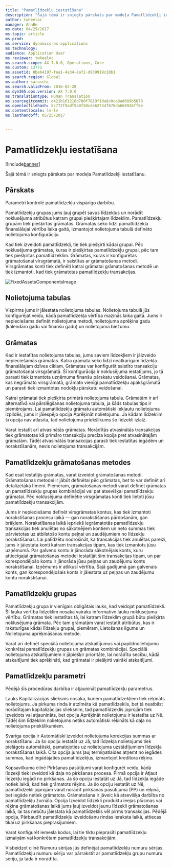 ```yaml
---
title: "Pamatlīdzekļu iestatīšana"
description: "Šajā tēmā ir sniegts pārskats par modeļa Pamatlīdzekļi iestatīšanu."
author: twheeloc
manager: AnnBe
ms.date: 04/25/2017
ms.topic: article
ms.prod: 
ms.service: dynamics-ax-applications
ms.technology: 
audience: Application User
ms.reviewer: twheeloc
ms.search.scope: AX 7.0.0, Operations, Core
ms.custom: 13771
ms.assetid: 8be64197-fea1-4a34-8af2-d939919c28b1
ms.search.region: Global
ms.author: saraschi
ms.search.validFrom: 2016-02-28
ms.dyn365.ops.version: AX 7.0.0
ms.translationtype: Human Translation
ms.sourcegitcommit: d421b161216d700f7819f1da8c0ca8ad089b5670
ms.openlocfilehash: 8c772f9adf9a0f50cde62744f676da669936ff8e
ms.contentlocale: lv-lv
ms.lasthandoff: 05/25/2017


---
```


# <a name="set-up-fixed-assets"></a>Pamatlīdzekļu iestatīšana

[!include[banner](../includes/banner.md)]


Šajā tēmā ir sniegts pārskats par modeļa Pamatlīdzekļi iestatīšanu.

<a name="overview"></a>Pārskats
--------
Parametri kontrolē pamatlīdzekļu vispārīgo darbību.

Pamatlīdzekļu grupas jums ļauj grupēt savus līdzekļus un norādīt noklusējuma atribūtus katram grupai piešķirtajam līdzeklim. Pamatlīdzekļu grupām tiek piešķirtas grāmatas. Grāmatas seko līdzi pamatlīdzekļa finansiālajai vērtība laika gaitā, izmantojot nolietojuma tabulā definēto nolietojuma konfigurāciju.

Kad tiek izveidoti pamatlīdzekļi, tie tiek piešķirti kādai grupai. Pēc noklusējuma grāmatas, kuras ir piešķirtas pamatlīdzekļu grupai, pēc tam tiek piešķirtas pamatlīdzeklim. Grāmatas, kuras ir konfigurētas grāmatošanai virsgrāmatā, ir saistītas ar grāmatošanas metodi. Virsgrāmatas konti tiek definēti katrai grāmatai grāmatošanas metodē un tiek izmantoti, kad tiek grāmatotas pamatlīdzekļu transakcijas. 

![FixedAssetsComponentsImage](./media/FAComponents_Updated.png)

## <a name="depreciation-profiles"></a>Nolietojuma tabulas
Vispirms jums ir jāiestata nolietojuma tabulas. Nolietojuma tabulā jūs konfigurējat veidu, kādā pamatlīdzekļa vērtība mazinās laika gaitā. Jums ir nepieciešams definēt nolietojuma metodi, nolietojuma aprēķina gadu (kalendāro gadu vai finanšu gadu) un nolietojuma biežumu.

## <a name="books"></a>Grāmatas
Kad ir iestatītas nolietojuma tabulas, jums saviem līdzekļiem ir jāizveido nepieciešamās grāmatas. Katra grāmata seko līdzi neatkarīgam līdzekļa finansiālajam dzīves ciklam. Grāmatas var konfigurēt saistīto transakciju grāmatošanai virsgrāmatā. Šī konfigurācija ir noklusējuma iestatījums, jo tā parasti tiek izmantota uzņēmuma finanšu pārskatu veidošanai. Grāmatas, kas negrāmato virsgrāmatā, grāmato vienīgi pamatlīdzekļu apakšgrāmatā un parasti tiek izmantotas nodokļu pārskatu veidošanai.

Katrai grāmatai tiek piešķirta primārā nolietojuma tabula. Grāmatām ir arī alternatīvā vai pārslēgšanas nolietojuma tabula, ja šāds tabulas tips ir piemērojams. Lai pamatlīdzekļu grāmatu automātiski iekļautu nolietojuma izpildēs, jums ir jāiespējo opcija Aprēķināt nolietojumu. Ja kādam līdzeklim šī opcija nav atlasīta, tad nolietojuma priekšlikums šo līdzekli izlaiž.

Varat iestatīt arī atvasinātās grāmatas. Norādītās atvasinātās transakcijas tiek grāmatotas kā primāro transakciju precīza kopija pret atvasinātajām grāmatām. Tādēļ atvasinātās transakcijas parasti tiek iestatītas iegādēm un norakstīšanām, nevis nolietojuma transakcijām.

## <a name="fixed-asset-posting-profiles"></a>Pamatlīdzekļu grāmatošanas metodes
Kad esat iestatījis grāmatas, varat izveidot grāmatošanas metodi. Grāmatošanas metodei ir jābūt definētai pēc grāmatas, bet to var definēt arī detalizētākā līmenī. Piemēram, grāmatošanas metodi varat definēt grāmatas un pamatlīdzekļu grupas kombinācijai vai pat atsevišķai pamatlīdzekļu grāmatai. Pēc noklusējuma definētie virsgrāmatas konti tiek lietoti jūsu pamatlīdzekļu transakcijām.

Jums ir nepieciešams definēt virsgrāmatas kontus, kas tiek izmantoti norakstīšanas procesu laikā — gan norakstīšanas pārdošanām, gan brāķiem. Norakstīšanas laikā iepriekš iegrāmatotās pamatlīdzekļu transakcijas tiek anulētas no sākotnējiem kontiem un neto summas tiek pārvietotas uz atbilstošo kontu peļņai un zaudējumiem no līdzekļu norakstīšanas. Lai palīdzētu nodrošināt, ka transakcijas tiek anulētas pareizi, jums ir jāiestata konti katram transakcijas tipam, kas tiek izmantots jūsu uzņēmumā. Par galveno kontu ir jānorāda sākotnējais konts, kuru attiecīgajai grāmatošanas metodei iestatījāt šim transakcijas tipam, un par korespondējošo kontu ir jānorāda jūsu peļņas un zaudējumu konts norakstīšanai. Izņēmums ir atlikusī vērtība. Šajā gadījumā gan galvenais konts, gan korespondējošais konts ir jāiestata uz peļņas un zaudējumu kontu norakstīšanai.

## <a name="fixed-asset-groups"></a>Pamatlīdzekļu grupas
Pamatlīdzekļu grupa ir vienīgais obligātais lauks, kad veidojat pamatlīdzekli. Šī lauka vērtība līdzeklim nosaka vairāku informatīvo lauku noklusējuma vērtību. Grāmatas tiek iestatītas tā, lai katram līdzeklim grupā būtu piešķirta noklusējuma grāmata. Pēc tam grāmatām varat iestatīt atribūtus, kas ir raksturīgas kādai līdzekļu grupai, piemēram, Lietošanas ilgums un Nolietojuma aprēķināšanas metode.

Varat arī definēt speciālā nolietojuma atskaitījumus vai papildnolietojumu konkrētai pamatlīdzekļu grupas un grāmatas kombinācijai. Speciālā nolietojuma atskaitījumiem ir jāpiešķir prioritāte, lai norādītu secību, kādā atskaitījumi tiek aprēķināti, kad grāmatai ir piešķirti vairāki atskaitījumi.

## <a name="fixed-asset-parameters"></a>Pamatlīdzekļu parametri
Pēdējā šīs procedūras darbība ir atjaunināt pamatlīdzekļu parametrus.

Lauks Kapitalizācijas slieksnis nosaka, kuriem pamatlīdzekļiem tiek rēķināts nolietojums. Ja pirkuma rinda ir atzīmēta kā pamatlīdzeklis, bet tā neatbilst norādītajam kapitalizācijas slieksnim, tad pamatlīdzeklis joprojām tiek izveidots vai atjaunināts, bet opcija Aprēķināt nolietojumu ir iestatīta uz Nē. Tādēļ šim līdzeklim nolietojums netiks automātiski rēķināts kā daļa no nolietojuma priekšlikumiem.

Svarīga opcija ir Automātiski izveidot nolietojuma korekcijas summas ar norakstīšanu. Ja šo opciju iestatāt uz Jā, tad līdzekļa nolietojums tiek pielāgots automātiski, pamatojoties uz nolietojuma uzstādījumiem līdzekļa norakstīšanas laikā. Cita opcija jums ļauj termiņatlaides atņemt no iegādes summas, kad iegādājaties pamatlīdzekļus, izmantojot kreditora rēķinu.

Kopsavilkuma cilnē Pirkšanas pasūtījumi varat konfigurēt veidu, kādā līdzekļi tiek izveidoti kā daļa no pirkšanas procesa. Pirmā opcija ir Atļaut līdzekļu iegādi no pirkšanas. Ja šo opciju iestatāt uz Jā, tad līdzekļa iegāde notiek laikā, kad tiek grāmatots rēķins. Ja šo opciju iestatāt uz Nē, pamatlīdzekli joprojām varat norādīt pirkšanas pasūtījumā (PP) un rēķinā, bet iegāde netiek grāmatota. Grāmatošana ir jāveic kā atsevišķa darbība no pamatlīdzekļu žurnāla. Opcija Izveidot līdzekli produktu ieejas plūsmas vai rēķina grāmatošanas laikā jums ļauj izveidot jaunu līdzekli grāmatošanas laikā, lai tas nebūtu jāiestata kā pamatlīdzeklis vēl pirms transakcijas. Pēdējā opcija, Pārbaudīt pamatlīdzekļu izveidošanu rindas ieraksta laikā, attiecas tikai uz pirkšanas pieprasījumiem.

Varat konfigurēt iemesla kodus, lai tie tiktu pieprasīti pamatlīdzekļu izmaiņām vai konkrētam pamatlīdzekļu transakcijām.

Visbeidzot cilnē Numuru sērijas jūs definējat pamatlīdzekļu numuru sērijas. Pamatlīdzekļu numuru sēriju var pārrakstīt ar pamatlīdzekļu grupu numuru sēriju, ja tāda ir norādīta.




